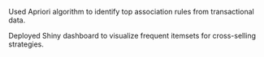 Used Apriori algorithm to identify top association rules from transactional data. 

Deployed Shiny dashboard to visualize frequent itemsets for cross-selling strategies. 
